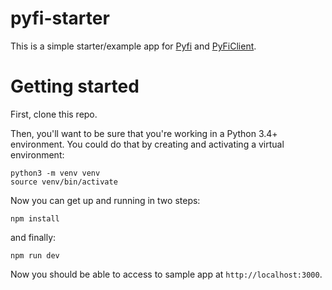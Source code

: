 # pyfi-starter

This is a simple starter/example app for [Pyfi](https://github.com/IDEO-coLAB/pyfi) and [PyFiClient](https://github.com/IDEO-coLAB/pyfi-client).

# Getting started

First, clone this repo.

Then, you'll want to be sure that you're working in a Python 3.4+ environment. You could do that by creating and activating a virtual environment:
```
python3 -m venv venv
source venv/bin/activate
```

Now you can get up and running in two steps:

```
npm install
```
and finally:
```
npm run dev
```
Now you should be able to access to sample app at `http://localhost:3000`.

